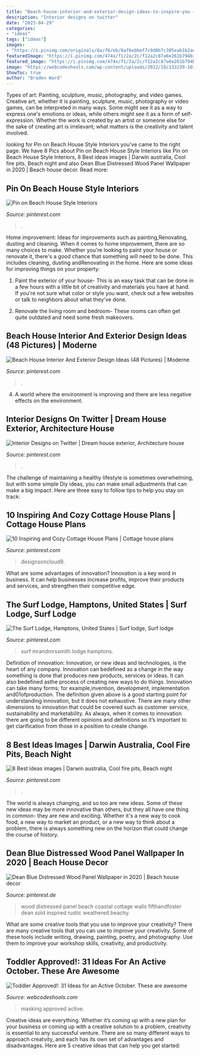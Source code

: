 ```yaml
---
title: "Beach-house-interior-and-exterior-design-ideas-to-inspire-you ~ 8 Best Ideas Images"
description: "Interior designs on twitter"
date: "2023-04-29"
categories:
- "ideas"
tags: ["ideas"]
images:
- "https://i.pinimg.com/originals/8a/f6/eb/8af6ebbef7c9d8b7c305eab1b2ad471b.jpg"
featuredImage: "https://i.pinimg.com/474x/f1/2a/2c/f12a2c87a6e261b794b32f7db95def1e--fire-bowls-starry-nights.jpg"
featured_image: "https://i.pinimg.com/474x/f1/2a/2c/f12a2c87a6e261b794b32f7db95def1e--fire-bowls-starry-nights.jpg"
image: "https://webcodeshools.com/wp-content/uploads/2012/10/133239-101_Great_lazy_girl_beauty_tips__Pin_now_read_later__.jpg"
ShowToc: true
author: "Braden Ward"
---
```



Types of art: Painting, sculpture, music, photography, and video games.
Creative art, whether it is painting, sculpture, music, photography or video games, can be interpreted in many ways. Some might see it as a way to express one's emotions or ideas, while others might see it as a form of self-expression. Whether the work is created by an artist or someone else for the sake of creating art is irrelevant; what matters is the creativity and talent involved.

	

		
looking for Pin on Beach House Style Interiors you've came to the right page. We have 8 Pics about Pin on Beach House Style Interiors like Pin on Beach House Style Interiors, 8 Best ideas images | Darwin australia, Cool fire pits, Beach night and also Dean Blue Distressed Wood Panel Wallpaper in 2020 | Beach house decor. Read more:
		
    
## Pin On Beach House Style Interiors

<img loading=lazy src="https://i.pinimg.com/originals/91/53/b6/9153b6335751993be839b2a8687e440a.jpg" onerror="this.onerror=null;this.src='https://tse4.mm.bing.net/th?id=OIP.a-QtNAUJjwbJ05yxwRBSNwHaJz&amp;pid=15.1';" alt="Pin on Beach House Style Interiors">

_Source: pinterest.com_

>. 

	

Home improvement: Ideas for improvements such as painting,Renovating, dusting and cleaning.
When it comes to home improvement, there are so many choices to make. Whether you're looking to paint your house or renovate it, there's a good chance that something will need to be done. This includes cleaning, dusting andRenovating in the home. Here are some ideas for improving things on your property: 
1. Paint the exterior of your house- This is an easy task that can be done in a few hours with a little bit of creativity and materials you have at hand. If you're not sure what color or style you want, check out a few websites or talk to neighbors about what they've done. 

2. Renovate the living room and bedroom- These rooms can often get quite outdated and need some fresh makeovers.

    
## Beach House Interior And Exterior Design Ideas (48 Pictures) | Moderne

<img loading=lazy src="https://i.pinimg.com/originals/8a/f6/eb/8af6ebbef7c9d8b7c305eab1b2ad471b.jpg" onerror="this.onerror=null;this.src='https://tse4.mm.bing.net/th?id=OIP.LCXlJN0iGZSMJTm-4zyw_wHaCz&amp;pid=15.1';" alt="Beach House Interior And Exterior Design Ideas (48 Pictures) | Moderne">

_Source: pinterest.com_

>. 

	

4. A world where the environment is improving and there are less negative effects on the environment. 

    
## Interior Designs On Twitter | Dream House Exterior, Architecture House

<img loading=lazy src="https://i.pinimg.com/originals/04/32/3d/04323dd8baab2b5acb75c9b2519d5234.jpg" onerror="this.onerror=null;this.src='https://tse1.mm.bing.net/th?id=OIP.5vtYY3G-YJ7DRbMzNUj6vAHaE7&amp;pid=15.1';" alt="Interior Designs on Twitter | Dream house exterior, Architecture house">

_Source: pinterest.com_

>. 

	

The challenge of maintaining a healthy lifestyle is sometimes overwhelming, but with some simple Diy ideas, you can make small adjustments that can make a big impact. Here are three easy to follow tips to help you stay on track:

    
## 10 Inspiring And Cozy Cottage House Plans | Cottage House Plans

<img loading=lazy src="https://i.pinimg.com/474x/ae/16/f0/ae16f06e7a408f420adc61e58bd4f062.jpg" onerror="this.onerror=null;this.src='https://tse4.mm.bing.net/th?id=OIP.Ex7RMjRfBgpi7AbpvXXSjQAAAA&amp;pid=15.1';" alt="10 Inspiring and Cozy Cottage House Plans | Cottage house plans">

_Source: pinterest.com_

>designsoncloud9. 

	

What are some advantages of innovation?
Innovation is a key word in business. It can help businesses increase profits, improve their products and services, and strengthen their competitive edge.

    
## The Surf Lodge, Hamptons, United States | Surf Lodge, Surf Lodge

<img loading=lazy src="https://i.pinimg.com/736x/49/2e/d0/492ed05be8b206b6edf8d4ba8d0d61c2--surf-shack-beach-shack.jpg" onerror="this.onerror=null;this.src='https://tse2.mm.bing.net/th?id=OIP.DW-6MYYWiXbo8W0Mrr1SLgEsDM&amp;pid=15.1';" alt="The Surf Lodge, Hamptons, United States | Surf lodge, Surf lodge">

_Source: pinterest.com_

>surf mrandmrssmith lodge hamptons. 

	

Definition of innovation:
Innovation, or new ideas and technologies, is the heart of any company. Innovation can bedefined as a change in the way something is done that produces new products, services or ideas. It can also bedefined asthe process of creating new ways to do things. Innovation can take many forms; for example,invention, development, implementation and01ofproduction.
The definition given above is a good starting point for understanding innovation, but it does not exhaustive. There are many other dimensions to innovation that could be covered such as customer service, sustainability and marketability. As always, when it comes to innovation there are going to be different opinions and definitions so it’s important to get clarification from those in a position to create change.

    
## 8 Best Ideas Images | Darwin Australia, Cool Fire Pits, Beach Night

<img loading=lazy src="https://i.pinimg.com/474x/f1/2a/2c/f12a2c87a6e261b794b32f7db95def1e--fire-bowls-starry-nights.jpg" onerror="this.onerror=null;this.src='https://tse4.mm.bing.net/th?id=OIP.GgdT_Az6R8OI0vO4ejrrOwAAAA&amp;pid=15.1';" alt="8 Best ideas images | Darwin australia, Cool fire pits, Beach night">

_Source: pinterest.com_

>. 

	

The world is always changing, and so too are new ideas. Some of these new ideas may be more innovative than others, but they all have one thing in common- they are new and exciting. Whether it's a new way to cook food, a new way to market an product, or a new way to think about a problem, there is always something new on the horizon that could change the course of history.

    
## Dean Blue Distressed Wood Panel Wallpaper In 2020 | Beach House Decor

<img loading=lazy src="https://i.pinimg.com/originals/24/30/8c/24308c916dd89a44a1ab517f3cdb8bcc.jpg" onerror="this.onerror=null;this.src='https://tse1.mm.bing.net/th?id=OIP.JDCMkW3YmkShq1F_PNuLzAHaIo&amp;pid=15.1';" alt="Dean Blue Distressed Wood Panel Wallpaper in 2020 | Beach house decor">

_Source: pinterest.de_

>wood distressed panel beach coastal cottage walls fifthandfoster dean sold inspired rustic weathered beachy. 

	

What are some creative tools that you use to improve your creativity?
There are many creative tools that you can use to improve your creativity. Some of these tools include writing, drawing, painting, poetry, and photography. Use them to improve your workshop skills, creativity, and productivity.

    
## Toddler Approved!: 31 Ideas For An Active October. These Are Awesome

<img loading=lazy src="https://webcodeshools.com/wp-content/uploads/2012/10/133239-101_Great_lazy_girl_beauty_tips__Pin_now_read_later__.jpg" onerror="this.onerror=null;this.src='https://tse1.mm.bing.net/th?id=OIP.SgJ0NjZsThdLq-aUu7T2xwAAAA&amp;pid=15.1';" alt="Toddler Approved!: 31 Ideas for an Active October. These are awesome">

_Source: webcodeshools.com_

>masking approved active. 

	

Creative ideas are everything. Whether it’s coming up with a new plan for your business or coming up with a creative solution to a problem, creativity is essential to any successful venture. There are so many different ways to approach creatvity, and each has its own set of advantages and disadvantages. Here are 5 creative ideas that can help you get started: 

